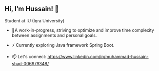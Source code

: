 ## Hi, I’m Hussain! 👋


Student at IU (Iqra University)


- 🌱A work-in-progress, striving to optimize and improve time complexity between assignments and personal goals.
- ⚡ Currently exploring Java framework Spring Boot.


- 📫 Let's connect: https://www.linkedin.com/in/muhammad-hussain-shad-006979348/
